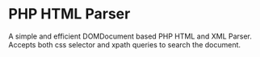 PHP HTML Parser
===============

A simple and efficient DOMDocument based PHP HTML and XML Parser.
Accepts both css selector and xpath queries to search the document.